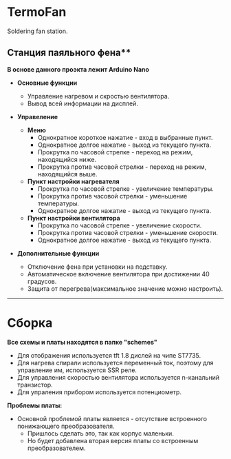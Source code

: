 # TermoFan
Soldering fan station.

## Станция паяльного фена**

**В основе данного проэкта лежит Arduino Nano**

- **Основные функции**
    - Управление нагревом и скростью вентилятора.
    - Вывод всей информации на дисплей.

- **Управеление**
    - **Меню**
        - Однократное короткое нажатие     - вход в выбранные пункт.
        - Однократное долгое нажатие       - выход из текущего пункта.
        - Прокрутка по часовой стрелке     - переход на режим, находящийся ниже.
        - Прокрутка против часовой стрелки - переход на режим, находящийся выше.
    - **Пункт настройки нагревателя**
        - Прокрутка по часовой стрелке     - увеличение температуры.
        - Прокрутка против часовой стрелки - уменьшение температуры.
        - Однократное долгое нажатие       - выход из текущего пункта.
    - **Пункт настройки вентилятора**
        - Прокрутка по часовой стрелке     - увеличение скорости.
        - Прокрутка против часовой стрелки - уменьшение скорости.
        - Однократное долгое нажатие       - выход из текущего пункта.

- **Дополнительные функции**
    - Отключение фена при установки на подставку.
    - Автоматическое включение вентилятора при достижении 40 градусов.
    - Защита от перегрева(максимальное значение можно настроить).

____

# Cборка

**Все схемы и платы находятся в папке "schemes"**

- Для отображения используется tft 1.8 дислей на чипе ST7735.
- Для нагрева спирали используется переменный ток, поэтому для управление им,
    используется SSR реле.
- Для управления скоростью вентилятора используется n-канальний транзистор.
- Для упраления прибором используется потенциометр.

**Проблемы платы:**
- Основной проблемой платы является - отсутствие встроенного понижающего преобразователя.
    - Пришлось сделать это, так как корпус маленьки.
    - Но будет добавлена вторая версия платы со встроенным преобразователем.


